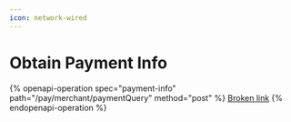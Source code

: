 ```yaml
---
icon: network-wired
---
```


# Obtain Payment Info

{% openapi-operation spec="payment-info" path="/pay/merchant/paymentQuery" method="post" %}
[Broken link](broken-reference)
{% endopenapi-operation %}
